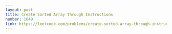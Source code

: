 ```yaml
---
layout: post
title: Create Sorted Array through Instructions
number: 1649
link: https://leetcode.com/problems/create-sorted-array-through-instructions
---
```

